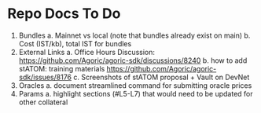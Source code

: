 
# Repo Docs To Do
 1. Bundles
    a. Mainnet vs local (note that bundles already exist on main)
    b. Cost (IST/kb), total IST for bundles
 2. External Links
    a. Office Hours Discussion: https://github.com/Agoric/agoric-sdk/discussions/8240
    b. how to add stATOM: training materials https://github.com/Agoric/agoric-sdk/issues/8176
    c. Screenshots of stATOM proposal + Vault on DevNet
 3. Oracles
    a. document streamlined command for submitting oracle prices
 4. Params
    a. highlight sections (#L5-L7) that would need to be updated for other collateral